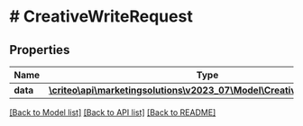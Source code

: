 # # CreativeWriteRequest

## Properties

Name | Type | Description | Notes
------------ | ------------- | ------------- | -------------
**data** | [**\criteo\api\marketingsolutions\v2023_07\Model\CreativeWriteResource**](CreativeWriteResource.md) |  | [optional]

[[Back to Model list]](../../README.md#models) [[Back to API list]](../../README.md#endpoints) [[Back to README]](../../README.md)
